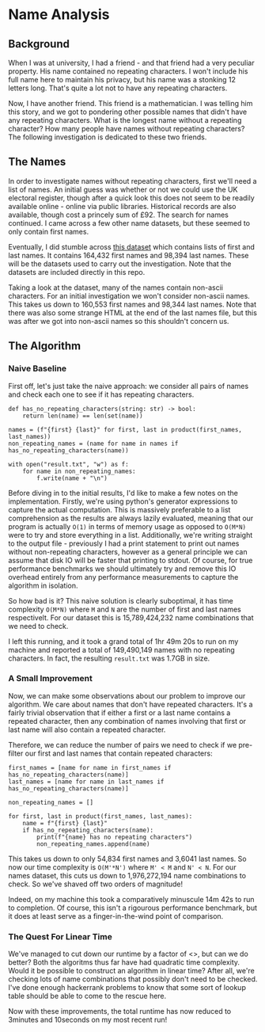 # Name Analysis

## Background

When I was at university, I had a friend - and that friend had a very peculiar property. His name contained no repeating characters. I won't include his full name here to maintain his privacy, but his name was a stonking 12 letters long. That's quite a lot not to have any repeating characters.

Now, I have another friend. This friend is a mathematician. I was telling him this story, and we got to pondering other possible names that didn't have any repeating characters. What is the longest name without a repeating character? How many people have names without repeating characters? The following investigation is dedicated to these two friends.

## The Names

In order to investigate names without repeating characters, first we'll need a list of names. An initial guess was whether or not we could use the UK electoral register, though after a quick look this does not seem to be readily available online - online via public libraries. Historical records are also available, though cost a princely sum of £92. The search for names continued. I came across a few other name datasets, but these seemed to only contain first names.

Eventually, I did stumble across [this dataset](https://github.com/Debdut/names.io) which contains lists of first and last names. It contains 164,432 first names and 98,394 last names. These will be the datasets used to carry out the investigation. Note that the datasets are included directly in this repo.

Taking a look at the dataset, many of the names contain non-ascii characters. For an initial investigation we won't consider non-ascii names. This takes us down to 160,553 first names and 98,344 last names. Note that there was also some strange HTML at the end of the last names file, but this was after we got into non-ascii names so this shouldn't concern us.

## The Algorithm

### Naive Baseline

First off, let's just take the naive approach: we consider all pairs of names and check each one to see if it has repeating characters.

```
def has_no_repeating_characters(string: str) -> bool:
    return len(name) == len(set(name))

names = (f"{first} {last}" for first, last in product(first_names, last_names))
non_repeating_names = (name for name in names if has_no_repeating_characters(name))

with open("result.txt", "w") as f:
    for name in non_repeating_names:
        f.write(name + "\n")
```

Before diving in to the initial results, I'd like to make a few notes on the implementation. Firstly, we're using python's generator expressions to capture the actual computation. This is massively preferable to a list comprehension as the results are always lazily evaluated, meaning that our program is actually `O(1)` in terms of memory usage as opposed to `O(M*N)` were to try and store everything in a list. Additionally, we're writing straight to the output file - previously I had a print statement to print out names without non-repeating characters, however as a general principle we can assume that disk IO will be faster that printing to stdout. Of course, for true performance benchmarks we should ultimately try and remove this IO overhead entirely from any performance measurements to capture the algorithm in isolation.

So how bad is it? This naive solution is clearly suboptimal, it has time complexity `O(M*N)` where `M` and `N` are the number of first and last names respectivelt. For our dataset this is 15,789,424,232 name combinations that we need to check.

I left this running, and it took a grand total of 1hr 49m 20s to run on my machine and reported a total of 149,490,149 names with no repeating characters. In fact, the resulting `result.txt` was 1.7GB in size.

### A Small Improvement

Now, we can make some observations about our problem to improve our algorithm. We care about names that don't have repeated characters. It's a fairly trivial observation that if either a first or a last name contains a repeated character, then any combination of names involving that first or last name will also contain a repeated character.

Therefore, we can reduce the number of pairs we need to check if we pre-filter our first and last names that contain repeated characters:

```
first_names = [name for name in first_names if has_no_repeating_characters(name)]
last_names = [name for name in last_names if has_no_repeating_characters(name)]

non_repeating_names = []

for first, last in product(first_names, last_names):
    name = f"{first} {last}"
    if has_no_repeating_characters(name):
        print(f"{name} has no repeating characters")
        non_repeating_names.append(name)        
```

This takes us down to only 54,834 first names and 3,6041 last names. So now our time complexity is `O(M'*N')` where `M' < M` and `N' < N`. For our names dataset, this cuts us down to 1,976,272,194 name combinations to check. So we've shaved off two orders of magnitude!

Indeed, on my machine this took a comparatively minuscule 14m 42s to run to completion. Of course, this isn't a rigourous performance benchmark, but it does at least serve as a finger-in-the-wind point of comparison.

### The Quest For Linear Time

We've managed to cut down our runtime by a factor of <<SOME FACTOR>>, but can we do better? Both the algoritms thus far have had quadratic time complexity. Would it be possible to construct an algorithm in linear time? After all, we're checking lots of name combinations that possibly don't need to be checked. I've done enough hackerrank problems to know that some sort of lookup table should be able to come to the rescue here.


Now with these improvements, the total runtime has now reduced to 3minutes and 10seconds on my most recent run!
